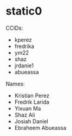 # static0


CCIDs:
- kperez
- fredrika
- ym22
- shaz
- jrdanie1
- abueassa



Names:
- Kristian Perez
- Fredrik Larida
- Yixuan Ma
- Shaz Ali
- Josiah Daniel
- Ebraheem Abueassa
